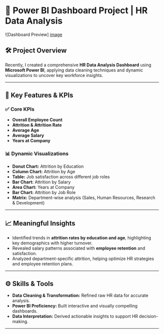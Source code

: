 # 🚀 **Power BI Dashboard Project | HR Data Analysis**
![Dashboard Preview] [image](https://github.com/user-attachments/assets/38be8eb3-27f0-4221-b443-449a058286ca) 


## 🛠️ **Project Overview**
Recently, I created a comprehensive **HR Data Analysis Dashboard** using **Microsoft Power BI**, applying data cleaning techniques and dynamic visualizations to uncover key workforce insights.

---

## 🔎 **Key Features & KPIs**

### ✅ **Core KPIs**
- **Overall Employee Count**  
- **Attrition & Attrition Rate**  
- **Average Age**  
- **Average Salary**  
- **Years at Company**

### 📊 **Dynamic Visualizations**
- **Donut Chart:** Attrition by Education  
- **Column Chart:** Attrition by Age  
- **Table:** Job satisfaction across different job roles  
- **Bar Chart:** Attrition by Salary  
- **Area Chart:** Years at Company  
- **Bar Chart:** Attrition by Job Role  
- **Matrix:** Department-wise analysis (Sales, Human Resources, Research & Development)  

---

## 📈 **Meaningful Insights**
- Identified trends in **attrition rates by education and age**, highlighting key demographics with higher turnover.  
- Revealed salary patterns associated with **employee retention** and satisfaction.  
- Analyzed department-specific attrition, helping optimize HR strategies and employee retention plans.  

---

## ⚙️ **Skills & Tools**
- **Data Cleaning & Transformation:** Refined raw HR data for accurate analysis.  
- **Power BI Proficiency:** Built interactive and visually compelling dashboards.  
- **Data Interpretation:** Derived actionable insights to support HR decision-making.  

---
